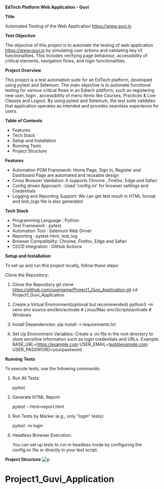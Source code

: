 **EdTech Platform Web Application - Guvi**

**Title**

Automated Testing of the Web Application https://www.guvi.in


**Test Objective**

The objective of this project is to automate the testing of web application https://www.guvi.in
by simulating user actions and validating key UI functionalities. This includes verifying page 
behaviour, accessibility of critical elements, navigation flows, and login functionalities.

**Project Overview**

This project is a test automation suite for an EdTech platform, developed using pytest and Selenium. 
The main objective is to automate functional testing for various critical flows in an Edtech platform,
such as registering new user, login , accessibility of menu items like Courses, Practices & Live Classes
and Logout. By using pytest and Selenium, the test suite validates that application operates as intended 
and provides seamless experience for users.

**Table of Contents**
* Features
* Tech Stack
* Setup and Installation
* Running Tests
* Project Structure

**Features**

* Automation POM Framework: Home Page, Sign in, Register and Dashboard Page are automated and reusable design 
* Cross Browser Validation: It supports Chrome , Firefox, Edge and Safari 
* Config driven Approach  : Used 'config.ini' for browser settings and Credentials
* Logging and Reporting Support: We can get test result in HTML format and test_logs file is also generated

**Tech Stack**

* Programming Language : Python
* Test Framework       : pytest
* Automation Tool      : Selenium Web Driver
* Reporting            : pytest-html, test_log
* Browser Compatibility: Chrome, Firefox, Edge and Safari
* CI/CD Integration    : GitHub Actions

**Setup and Installation**

To set up and run this project locally, follow these steps:

Clone the Repository:

1.  Clone the Repository
    git clone https://github.com/username/Project1_Guvi_Application.git
    cd Project1_Guvi_Application
    
2. Create a Virtual Environment(optional but recommended)
     python3 -m venv env
     source env/bin/activate  # Linux/Mac
     env\Scripts\activate     # Windows

3. Install Dependencies:
    pip install -r requirements.txt

4. Set Up Environment Variables:
    Create a .ini file in the root directory to store sensitive information such as login credentials and URLs. Example:
    BASE_URL=https://example.com
    USER_EMAIL=test@example.com
    USER_PASSWORD=yourpassword

**Running Tests**

To execute tests, use the following commands:

1. Run All Tests:

    pytest

2. Generate HTML Report:

    pytest --html=report.html

3. Run Tests by Marker (e.g., only "login" tests):

    pytest -m login

4. Headless Browser Execution:

    You can set up tests to run in headless mode by configuring the config.ini file or 
    directly in your test script.

**Project Structure**
![p](https://github.com/user-attachments/assets/59f135c7-f616-47e3-99c3-2a4436549dab)


# Project1_Guvi_Application
